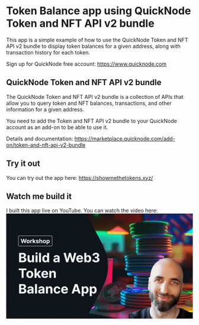 # Token Balance app using QuickNode Token and NFT API v2 bundle

This app is a simple example of how to use the QuickNode Token and NFT API v2 bundle to display token balances for a given address, along with transaction history for each token.

Sign up for QuickNode free account: https://www.quicknode.com

## QuickNode Token and NFT API v2 bundle

The QuickNode Token and NFT API v2 bundle is a collection of APIs that allow you to query token and NFT balances, transactions, and other information for a given address.

You need to add the Token and NFT API v2 bundle to your QuickNode account as an add-on to be able to use it.

Details and documentation: https://marketplace.quicknode.com/add-on/token-and-nft-api-v2-bundle

## Try it out

You can try out the app here: https://showmethetokens.xyz/

## Watch me build it

I built this app live on YouTube. You can watch the video here:
[![How to build a token balance app](./public/how-to-build-a-token-balance-app.png)](https://youtu.be/ReW6Giid43w)
